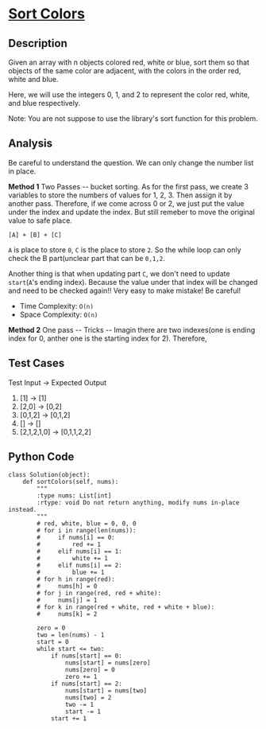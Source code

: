 # [Sort Colors](https://leetcode.com/problems/sort-colors/)

## Description
Given an array with n objects colored red, white or blue, sort them so that objects of the same color are adjacent, with the colors in the order red, white and blue.

Here, we will use the integers 0, 1, and 2 to represent the color red, white, and blue respectively.

Note: You are not suppose to use the library's sort function for this problem.
## Analysis
Be careful to understand the question. We can only change the number list in place.

**Method 1** Two Passes -- bucket sorting. As for the first pass, we create 3 variables to store the numbers of values for 1, 2, 3. Then assign it by another pass. Therefore, if we come across 0 or 2, we just put the value under the index and update the index. But still remeber to move the original value to safe place.

`[A] + [B] + [C]`

`A` is place to store `0`, `C` is the place to store `2`. So the while loop can only check the B part(unclear part that can be `0,1,2`.

Another thing is that when updating part `C`, we don't need to update `start`(`A`'s ending index). Because the value under that index will be changed and need to be checked again!! Very easy to make mistake! Be careful! 

* Time Complexity: `O(n)`
* Space Complexity: `O(n)`

**Method 2** One pass -- Tricks -- Imagin there are two indexes(one is ending index for 0, anther one is the starting index for 2). Therefore, 


## Test Cases
 Test Input -> Expected Output

1. [1] -> [1]
2. [2,0] -> [0,2]
2. [0,1,2] -> [0,1,2]
3. [] -> []
4. [2,1,2,1,0] -> [0,1,1,2,2]

## Python Code
~~~
class Solution(object):
    def sortColors(self, nums):
        """
        :type nums: List[int]
        :rtype: void Do not return anything, modify nums in-place instead.
        """
        # red, white, blue = 0, 0, 0
        # for i in range(len(nums)):
        #     if nums[i] == 0:
        #         red += 1 
        #     elif nums[i] == 1:
        #         white += 1
        #     elif nums[i] == 2:
        #         blue += 1
        # for h in range(red):
        #     nums[h] = 0
        # for j in range(red, red + white):
        #     nums[j] = 1
        # for k in range(red + white, red + white + blue):
        #     nums[k] = 2
        
        zero = 0
        two = len(nums) - 1
        start = 0
        while start <= two:
            if nums[start] == 0:
                nums[start] = nums[zero]
                nums[zero] = 0
                zero += 1
            if nums[start] == 2:
                nums[start] = nums[two]
                nums[two] = 2
                two -= 1
                start -= 1 
            start += 1      
~~~